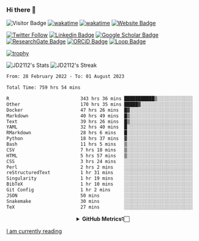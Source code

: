 ### Hi there 👋
![Visitor Badge](https://visitor-badge.laobi.icu/badge?page_id=JD2112.JD2112)
[![wakatime](https://github.com/JD2112/JD2112/actions/workflows/waka-readme.yml/badge.svg)](https://github.com/JD2112/JD2112/actions/workflows/waka-readme.yml)
[![wakatime](https://wakatime.com/badge/user/fe95275f-909a-4147-a45d-624981173898.svg)](https://wakatime.com/@fe95275f-909a-4147-a45d-624981173898)
[![Website Badge](https://img.shields.io/badge/website-informational?style=flat-square)](http://jyotirmoydas.netlify.app)

[![Twitter Follow](https://img.shields.io/twitter/follow/jyotirmoy21?style=social)](https://twitter.com/jyotirmoy21)
[![Linkedin Badge](https://img.shields.io/badge/-jyotirmoy-blue?style=plastic&logo=Linkedin&logoColor=white&link=https://www.linkedin.com/in/dasjyotirmoy/)](https://www.linkedin.com/in/dasjyotirmoy/)
[![Google Scholar Badge](https://img.shields.io/badge/-jyotirmoy-blue?style=plastic&logo=GoogleScholar&logoColor=white&link=https://scholar.google.se/citations?user=IMBYOv8AAAAJ&hl=en)](https://scholar.google.se/citations?user=IMBYOv8AAAAJ&hl=en)
[![ResearchGate Badge](https://img.shields.io/badge/-jyotirmoy-cyan?style=plastic&logo=ResearchGate&logoColor=white&link=https://www.researchgate.net/profile/Jyotirmoy-Das-3)](https://www.researchgate.net/profile/Jyotirmoy-Das-3)
[![ORCiD Badge](https://img.shields.io/badge/-jyotirmoy-green?style=plastic&logo=orcid&logoColor=white&link=https://orcid.org/0000-0002-5649-4658)](https://orcid.org/0000-0002-5649-4658)
[![Loop Badge](https://img.shields.io/badge/-jyotirmoy-orange?style=plastic&logo=Loop&logoColor=white&link=https://loop.frontiersin.org/people/1519976/overview)](https://loop.frontiersin.org/people/1519976/overview)

[![trophy](https://github-profile-trophy.vercel.app/?username=JD2112)](https://github.com/ryo-ma/github-profile-trophy)

<!--
**JD2112/JD2112** is a ✨ _special_ ✨ repository because its `README.md` (this file) appears on your GitHub profile.

Here are some ideas to get you started:

- 🔭 I’m currently working on ...
- 🌱 I’m currently learning ...
- 👯 I’m looking to collaborate on ...
- 🤔 I’m looking for help with ...
- 💬 Ask me about ...
- 📫 How to reach me: ...
- 😄 Pronouns: ...
- ⚡ Fun fact: ...
![JD2112's Top Languages](https://github-readme-stats.vercel.app/api/top-langs/?username=JD2112&theme=vue-dark&show_icons=true&hide_border=true&layout=compact)
-->
![JD2112's Stats](https://github-readme-stats.vercel.app/api?username=JD2112&theme=vue-dark&show_icons=true&hide_border=true&count_private=true)
![JD2112's Streak](https://github-readme-streak-stats.herokuapp.com/?user=JD2112&theme=vue-dark&hide_border=true)





<!--START_SECTION:waka-->

```txt
From: 28 February 2022 - To: 01 August 2023

Total Time: 759 hrs 54 mins

R                          343 hrs 36 mins ███████████▒░░░░░░░░░░░░░   45.22 %
Other                      170 hrs 35 mins █████▓░░░░░░░░░░░░░░░░░░░   22.45 %
Docker                     47 hrs 26 mins  █▓░░░░░░░░░░░░░░░░░░░░░░░   06.24 %
Markdown                   40 hrs 49 mins  █▒░░░░░░░░░░░░░░░░░░░░░░░   05.37 %
Text                       39 hrs 26 mins  █▒░░░░░░░░░░░░░░░░░░░░░░░   05.19 %
YAML                       32 hrs 40 mins  █░░░░░░░░░░░░░░░░░░░░░░░░   04.30 %
RMarkdown                  28 hrs 6 mins   █░░░░░░░░░░░░░░░░░░░░░░░░   03.70 %
Python                     18 hrs 37 mins  ▓░░░░░░░░░░░░░░░░░░░░░░░░   02.45 %
Bash                       11 hrs 5 mins   ▒░░░░░░░░░░░░░░░░░░░░░░░░   01.46 %
CSV                        7 hrs 18 mins   ▒░░░░░░░░░░░░░░░░░░░░░░░░   00.96 %
HTML                       5 hrs 57 mins   ▒░░░░░░░░░░░░░░░░░░░░░░░░   00.78 %
CSS                        3 hrs 24 mins   ░░░░░░░░░░░░░░░░░░░░░░░░░   00.45 %
Perl                       2 hrs 2 mins    ░░░░░░░░░░░░░░░░░░░░░░░░░   00.27 %
reStructuredText           1 hr 31 mins    ░░░░░░░░░░░░░░░░░░░░░░░░░   00.20 %
Singularity                1 hr 19 mins    ░░░░░░░░░░░░░░░░░░░░░░░░░   00.17 %
BibTeX                     1 hr 10 mins    ░░░░░░░░░░░░░░░░░░░░░░░░░   00.15 %
Git Config                 1 hr 2 mins     ░░░░░░░░░░░░░░░░░░░░░░░░░   00.14 %
JSON                       50 mins         ░░░░░░░░░░░░░░░░░░░░░░░░░   00.11 %
Snakemake                  30 mins         ░░░░░░░░░░░░░░░░░░░░░░░░░   00.07 %
TeX                        27 mins         ░░░░░░░░░░░░░░░░░░░░░░░░░   00.06 %
```

<!--END_SECTION:waka-->

<div align="center">
    <details>
        <summary><b>GitHub Metrics👇🏻</b></summary>
    <br>
        
[Get Details](https://metrics.lecoq.io/insights/JD2112)
    </details>
</div>

<a target="_blank" href="https://www.goodreads.com/user/show/21242415-jyotirmoy-das">I am currently reading</a>


